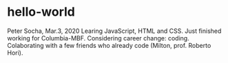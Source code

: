 # hello-world
Peter Socha, Mar.3, 2020
Learing JavaScript, HTML and CSS. 
Just finished working for Columbia-MBF.  Considering career change: coding.  
Colaborating with a few friends who already code (Milton, prof. Roberto Hori).  
